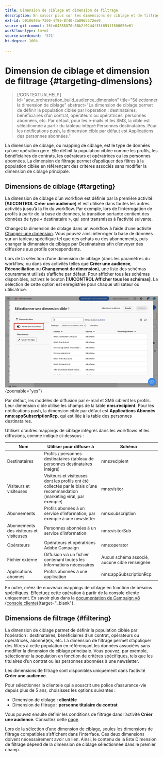 ```yaml
---
title: Dimension de ciblage et dimension de filtrage
description: En savoir plus sur les dimensions de ciblage et de filtrage dans l’interface d’utilisation d’Adobe Campaign Web
exl-id: b910649a-7300-4f99-8f40-3a8965572ee9
source-git-commit: 16fe04858870c58b2f0244f33f691f1606050e61
workflow-type: tm+mt
source-wordcount: '571'
ht-degree: 100%

---
```


# Dimension de ciblage et dimension de filtrage {#targeting-dimensions}

>[!CONTEXTUALHELP]
>id="acw_orchestration_build_audience_dimension"
>title="Sélectionner la dimension de ciblage"
>abstract="La dimension de ciblage permet de définir la population ciblée par l’opération : destinataires, bénéficiaires d’un contrat, opérateurs ou opératrices, personnes abonnées, etc. Par défaut, pour les e-mails et les SMS, la cible est sélectionnée à partir du tableau intégré Personnes destinataires. Pour les notifications push, la dimension cible par défaut est Applications des personnes abonnées."

La dimension de ciblage, ou mapping de ciblage, est le type de données qu’une opération gère. Elle définit la population ciblée comme les profils, les bénéficiaires de contrats, les opérateurs et opératrices ou les personnes abonnées. La dimension de filtrage permet d’appliquer des filtres à la population ciblée en référençant des critères associés sans modifier la dimension de ciblage principale.

## Dimensions de ciblage {#targeting}

La dimension de ciblage d’un workflow est définie par la première activité **[!UICONTROL Créer une audience]** et est utilisée dans toutes les autres activités jusqu’à la fin du workflow. Par exemple, lors de l’interrogation de profils à partir de la base de données, la transition sortante contient des données de type « destinataire », qui sont transmises à l’activité suivante.

Changez la dimension de ciblage dans un workflow à l’aide d’une activité [Changer une dimension](../workflows/activities/change-dimension.md). Vous pouvez ainsi interroger la base de données sur un tableau spécifique tel que des achats ou des abonnements, puis changer la dimension de ciblage par Destinataires afin d’envoyer des diffusions aux profils correspondants.

Lors de la sélection d’une dimension de ciblage (dans les paramètres du workflow, ou dans des activités telles que **Créer une audience**, **Réconciliation** ou **Changement de dimension**), une liste des schémas couramment utilisés s’affiche par défaut. Pour afficher tous les schémas disponibles, activez le bouton **[!UICONTROL Afficher tous les schémas]**. La sélection de cette option est enregistrée pour chaque utilisateur ou utilisatrice.

![Capture d’écran montrant l’interface de la dimension de ciblage avec le bouton « Afficher tous les schémas » activé.](assets/targeting-dimension-show-all.png){zoomable="yes"}

Par défaut, les modèles de diffusion par e-mail et SMS ciblent les profils. Leur dimension cible utilise les champs de la table **nms:recipient**. Pour les notifications push, la dimension cible par défaut est **Applications Abonnés nms:appSubscriptionRcp**, qui est liée à la table des personnes destinataires.

Utilisez d&#39;autres mappings de ciblage intégrés dans les workflows et les diffusions, comme indiqué ci-dessous :

| Nom | Utiliser pour diffuser à | Schéma |
|-----------------------|-------------------------------------------------------|-------------------------|
| Destinataires | Profils / personnes destinataires (tableau de personnes destinataires intégré) | nms:recipient |
| Visiteurs et visiteuses | Visiteurs et visiteuses dont les profils ont été collectés par le biais d’une recommandation (marketing viral, par exemple) | mns:visitor |
| Abonnements | Profils abonnés à un service d’information, par exemple à une newsletter | nms:subscription |
| Abonnements des visiteurs et visiteuses | Personnes abonnées à un service d’information | nms:visitorSub |
| Opérateurs | Opérateurs et opératrices Adobe Campaign | nms:operator |
| Fichier externe | Diffusion via un fichier contenant toutes les informations nécessaires | Aucun schéma associé, aucune cible renseignée |
| Applications abonnés | Profils abonnés à une application | nms:appSubscriptionRcp |

En outre, créez de nouveaux mappings de ciblage en fonction de besoins spécifiques. Effectuez cette opération à partir de la console cliente uniquement. En savoir plus dans la [documentation de Campaign v8 (console cliente)](https://experienceleague.adobe.com/docs/campaign/campaign-v8/audience/add-profiles/target-mappings.html?lang=fr#new-mapping){target="_blank"}.

## Dimensions de filtrage {#filtering}

La dimension de ciblage permet de définir la population ciblée par l’opération : destinataires, bénéficiaires d’un contrat, opérateurs ou opératrices, abonné(e)s, etc. La dimension de filtrage permet d’appliquer des filtres à cette population en référençant les données associées sans modifier la dimension de ciblage principale. Vous pouvez, par exemple, sélectionner la population en fonction de critères spécifiques, tels que les titulaires d’un contrat ou les personnes abonnées à une newsletter.

Les dimensions de filtrage sont disponibles uniquement dans l’activité **Créer une audience**.

Pour sélectionner la clientèle qui a souscrit une police d’assurance-vie depuis plus de 5 ans, choisissez les options suivantes :

* Dimension de ciblage : **clientèle**
* Dimension de filtrage : **personne titulaire du contrat**

Vous pouvez ensuite définir les conditions de filtrage dans l’activité **Créer une audience**. Consultez cette [page](../workflows/activities/build-audience.md).

Lors de la sélection d’une dimension de ciblage, seules les dimensions de filtrage compatibles s’affichent dans l’interface. Ces deux dimensions doivent nécessairement avoir un lien. Ainsi, le contenu de la liste Dimension de filtrage dépend de la dimension de ciblage sélectionnée dans le premier champ.
